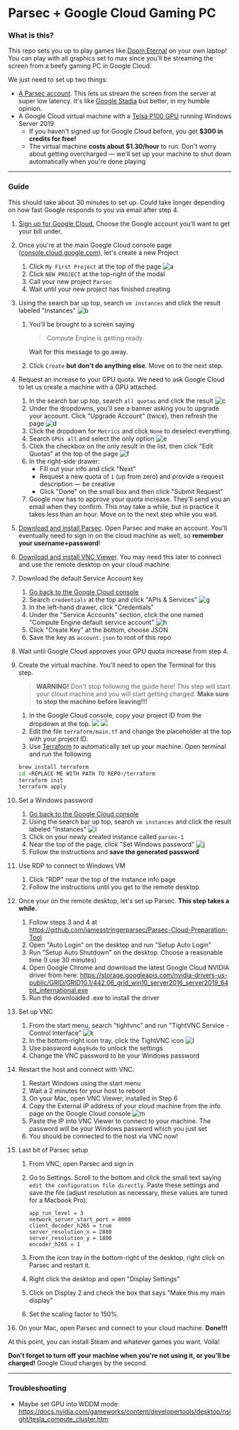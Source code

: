 # Parsec + Google Cloud Gaming PC

### What is this?

This repo sets you up to play games like [Doom Eternal](https://store.steampowered.com/app/782330/DOOM_Eternal/) on your own laptop! You can play with all graphics set to max since you'll be streaming the screen from a beefy gaming PC in Google Cloud.

We just need to set up two things:

- [A Parsec account](https://parsecgaming.com/). This lets us stream the screen from the server at super low latency. It's like [Google Stadia](https://store.google.com/product/stadia?gclid=CjwKCAjwguzzBRBiEiwAgU0FT7GirMrN5XiJOHrRMcFNXx6Y1a3BGxoZ2mX1wEKSO5e-3urfE4NeoxoCwd8QAvD_BwE) but better, in my humble opinion.
- A Google Cloud virtual machine with a [Telsa P100 GPU](https://www.microway.com/knowledge-center-articles/comparison-of-nvidia-geforce-gpus-and-nvidia-tesla-gpus/) running Windows Server 2019
  - If you haven't signed up for Google Cloud before, you get **$300 in credits for free!**
  - The virtual machine **costs about $1.30/hour** to run. Don't worry about getting overcharged — we'll set up your machine to shut down automatically when you're done playing

---

### Guide

This should take about 30 minutes to set up. Could take longer depending on how fast Google responds to you via email after step 4.

1. [Sign up for Google Cloud.](https://cloud.google.com/gcp/) Choose the Google account you'll want to get your bill under.
1. Once you're at the main Google Cloud console page ([console.cloud.google.com](https://console.cloud.google.com/)), let's create a new Project
   1. Click `My First Project` at the top of the page
        ![a](https://dl.dropboxusercontent.com/s/vduxhpl4dgwnhw5/Screenshot%202020-03-25%2020.28.47.png?dl=0)
   1. Click `NEW PROJECT` at the top-right of the modal
   1. Call your new project `Parsec`
   1. Wait until your new project has finished creating
1. Using the search bar up top, search `vm instances` and click the result labeled "Instances"
       ![b](https://dl.dropboxusercontent.com/s/0uzkuqcssfim1oa/Screenshot%202020-03-25%2020.36.46.png?dl=0)
   1. You'll be brought to a screen saying
   
        > Compute Engine is getting ready.
        
      Wait for this message to go away.
   1. Click `Create` __but don't do anything else__. Move on to the next step.
1. Request an increase to your GPU quota. We need to ask Google Cloud to let us create a machine with a GPU attached.
   1. In the search bar up top, search `all quotas` and click the result
        ![c](https://dl.dropboxusercontent.com/s/zv6wwj4narkxr1l/Screenshot%202020-03-25%2020.34.11.png?dl=0)
   1. Under the dropdowns, you'll see a banner asking you to upgrade your account. Click "Upgrade Account" (twice), then refresh the page
        ![d](https://dl.dropboxusercontent.com/s/4sj1brjrw158i40/Screenshot%202020-03-25%2020.42.21.png?dl=0)
   1. Click the dropdown for `Metrics` and click `None` to deselect everything.
   1. Search `GPUs all` and select the only option
       ![e](https://dl.dropboxusercontent.com/s/75ffmx4b909dtw3/Screenshot%202020-03-25%2020.40.45.png?dl=0)
   1. Click the checkbox on the only result in the list, then click "Edit Quotas" at the top of the page
       ![f](https://dl.dropboxusercontent.com/s/l75j4wqeqcjy608/Screenshot%202020-03-25%2020.43.49.png?dl=0)
   1. In the right-side drawer:
      - Fill out your info and click "Next"
      - Request a new quota of `1` (up from zero) and provide a request description — be creative
      - Click "Done" on the small box and then click "Submit Request"
   1. Google now has to approve your quota increase. They'll send you an email when they confirm. This may take a while, but in practice it takes less than an hour. Move on to the next step while you wait.

1. [Download and install Parsec](https://parsecgaming.com/). Open Parsec and make an account. You'll eventually need to sign in on the cloud machine as well, so **remember your username+password**!
1. [Download and install VNC Viewer](https://www.realvnc.com/en/connect/download/viewer/). You may need this later to connect and use the remote desktop on your cloud machine.
1. Download the default Service Account key
    1. [Go back to the Google Cloud console](https://console.cloud.google.com/)
    1. Search `credentials` at the top and click "APIs & Services"
        ![g](https://dl.dropboxusercontent.com/s/0ussa3kfm19aa42/Screenshot%202020-03-25%2020.48.26.png?dl=0)
    1. In the left-hand drawer, click "Credentials"
    1. Under the "Service Accounts" section, click the one named "Compute Engine default service account"
        ![h](https://dl.dropboxusercontent.com/s/uv33vzp4a6uz0h4/Screenshot%202020-03-25%2020.50.02.png?dl=0)
    1. Click "Create Key" at the bottom, choose JSON
    1. Save the key as `account.json` to root of this repo
1. Wait until Google Cloud approves your GPU quota increase from step 4.
1. Create the virtual machine. You'll need to open the Terminal for this step.
   > **WARNING!** Don't stop following the guide here! This step will start your cloud machine and you will start getting charged. **Make sure to stop the machine before leaving!!!**
   1. In the Google Cloud console, copy your project ID from the dropdown at the top.
        ![](https://dl.dropboxusercontent.com/s/1i3u6zdj2y3vuqj/Screenshot%202020-03-28%2018.26.03.png?dl=0)
        ![](https://dl.dropboxusercontent.com/s/m0u54c7wslcs9ji/Screenshot%202020-03-28%2018.21.26.png?dl=0)
   2. Edit the file `terraform/main.tf` and change the placeholder at the top with your project ID.
   3. Use [Terraform](https://www.terraform.io/) to automatically set up your machine. Open terminal and run the following
    
    ```bash
    brew install terraform
    cd <REPLACE ME WITH PATH TO REPO>/terraform
    terraform init
    terraform apply
    ```
    
1. Set a Windows password
    1. [Go back to the Google Cloud console](https://console.cloud.google.com/)
    1. Using the search bar up top, search `vm instances` and click the result labeled "Instances"
        ![i](https://dl.dropboxusercontent.com/s/0uzkuqcssfim1oa/Screenshot%202020-03-25%2020.36.46.png?dl=0)
    1. Click on your newly created instance called `parsec-1`
    1. Near the top of the page, click "Set Windows password"
        ![j](https://dl.dropboxusercontent.com/s/aopu2eouf3notxh/Screenshot%202020-03-25%2021.00.15.png?dl=0)
    1. Follow the instructions and **save the generated password**
1. Use RDP to connect to Windows VM
    1. Click "RDP" near the top of the instance info page
    1. Follow the instructions until you get to the remote desktop
1. Once your on the remote desktop, let's set up Parsec. **This step takes a while.**
    1. Follow steps 3 and 4 at https://github.com/jamesstringerparsec/Parsec-Cloud-Preparation-Tool
    1. Open "Auto Login" on the desktop and run "Setup Auto Login"
    1. Run "Setup Auto Shutdown" on the desktop. Choose a reasonable time (I use 30 minutes)
    1. Open Google Chrome and download the latest Google Cloud NVIDIA driver from here: https://storage.googleapis.com/nvidia-drivers-us-public/GRID/GRID10.1/442.06_grid_win10_server2016_server2019_64bit_international.exe
    1. Run the downloaded .exe to install the driver
1. Set up VNC
    1. From the start menu, search "tightvnc" and run "TightVNC Service - Control Interface"
         ![k](https://dl.dropboxusercontent.com/s/f61rxic04000e5d/Screenshot%202020-03-25%2021.07.27.png?dl=0)
    1. In the bottom-right icon tray, click the TightVNC icon
         ![l](https://dl.dropboxusercontent.com/s/qp5ce5w8y37aydz/Screenshot%202020-03-25%2021.07.44.png?dl=0)
    1. Use password `4ubg9sde` to unlock the settings
    1. Change the VNC password to be your Windows password
1. Restart the host and connect with VNC.
    1. Restart Windows using the start menu
    1. Wait a 2 minutes for your host to reboot
    1. On your Mac, open VNC Viewer, installed in Step 6
    1. Copy the External IP address of your cloud machine from the info page on the Google Cloud console
        ![m](https://dl.dropboxusercontent.com/s/1b8gg1c6k2o8l4a/Screenshot%202020-03-25%2021.12.50.png?dl=0)
    1. Paste the IP into VNC Viewer to connect to your machine. The password will be your Windows password which you just set
    1. You should be connected to the host via VNC now!
1. Last bit of Parsec setup
    1. From VNC, open Parsec and sign in
    1. Go to Settings. Scroll to the bottom and click the small text saying `edit the configuration file directly`. Paste these settings and save the file (adjust resolution as necessary, these values are tuned for a Macbook Pro):
    
       ```
       app_run_level = 3
       network_server_start_port = 8000
       client_decoder_h265 = true
       server_resolution_x = 2880
       server_resolution_y = 1800
       encoder_h265 = 1
       ```
     
    1. From the icon tray in the bottom-right of the desktop, right click on Parsec and restart it.
    1. Right click the desktop and open "Display Settings"
    1. Click on Display 2 and check the box that says "Make this my main display"
    1. Set the scaling factor to 150%.
1. On your Mac, open Parsec and connect to your cloud machine. **Done!!!**

At this point, you can install Steam and whatever games you want. Voila!

**Don't forget to turn off your machine when you're not using it, or you'll be charged!** Google Cloud charges by the second.

----

### Troubleshooting
  - Maybe set GPU into WDDM mode: https://docs.nvidia.com/gameworks/content/developertools/desktop/nsight/tesla_compute_cluster.htm
